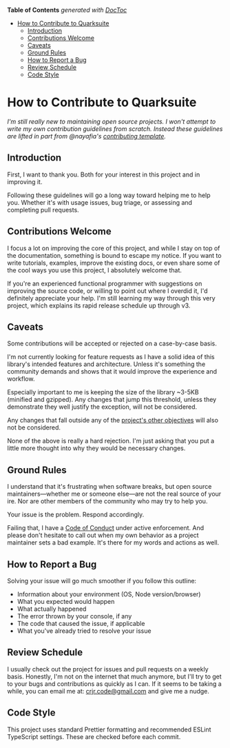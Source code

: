 <!-- START doctoc generated TOC please keep comment here to allow auto update -->
<!-- DON'T EDIT THIS SECTION, INSTEAD RE-RUN doctoc TO UPDATE -->
**Table of Contents**  *generated with [DocToc](https://github.com/thlorenz/doctoc)*

- [How to Contribute to Quarksuite](#how-to-contribute-to-quarksuite)
  - [Introduction](#introduction)
  - [Contributions Welcome](#contributions-welcome)
  - [Caveats](#caveats)
  - [Ground Rules](#ground-rules)
  - [How to Report a Bug](#how-to-report-a-bug)
  - [Review Schedule](#review-schedule)
  - [Code Style](#code-style)

<!-- END doctoc generated TOC please keep comment here to allow auto update -->

# How to Contribute to Quarksuite

*I'm still really new to maintaining open source projects. I won't attempt to write my own contribution guidelines from scratch. Instead these guidelines are lifted in part from @nayafia's [contributing template](https://github.com/nayafia/contributing-template).*

## Introduction

First, I want to thank you. Both for your interest in this project and in improving it.

Following these guidelines will go a long way toward helping me to help you. Whether it's with usage issues, bug triage, or assessing and completing pull requests.

## Contributions Welcome

I focus a lot on improving the core of this project, and while I stay on top of the documentation, something is bound to escape my notice. If you want to write tutorials, examples, improve the existing docs, or even share some of the cool ways you use this project, I absolutely welcome that.

If you're an experienced functional programmer with suggestions on improving the source code, or willing to point out where I overdid it, I'd definitely appreciate your help. I'm still learning my way through this very project, which explains its rapid release schedule up through v3.

## Caveats

Some contributions will be accepted or rejected on a case-by-case basis.

I'm not currently looking for feature requests as I have a solid idea of this library's intended features and architecture. Unless it's something the community demands and shows that it would improve the experience and workflow.

Especially important to me is keeping the size of the library ~3-5KB (minified and gzipped). Any changes that jump this threshold, unless they demonstrate they well justify the exception, will not be considered.

Any changes that fall outside any of the [project's other objectives][project obj] will also not be considered.

None of the above is really a hard rejection. I'm just asking that you put a little more thought into why they would be necessary changes.

## Ground Rules

I understand that it's frustrating when software breaks, but open source maintainers&mdash;whether me or someone else&mdash;are not the real source of your ire. Nor are other members of the community who may try to help you.

Your issue is the problem. Respond accordingly.

Failing that, I have a [Code of Conduct][COC] under active enforcement. And please don't hesitate to call out when my own behavior as a project maintainer sets a bad example. It's there for my words and actions as well.

## How to Report a Bug

Solving your issue will go much smoother if you follow this outline:

+ Information about your environment (OS, Node version/browser)
+ What you expected would happen
+ What actually happened
+ The error thrown by your console, if any
+ The code that caused the issue, if applicable
+ What you've already tried to resolve your issue

## Review Schedule

I usually check out the project for issues and pull requests on a weekly basis. Honestly, I'm not on the internet that much anymore, but I'll try to get to your bugs and contributions as quickly as I can. If it seems to be taking a while, you can email me at: crjr.code@gmail.com and give me a nudge.

## Code Style

This project uses standard Prettier formatting and recommended ESLint TypeScript settings. These are checked before each commit.

[project obj]: https://github.com/quarksuite/core/blob/master/README.md#project-objectives
[COC]: https://github.com/quarksuite/core/blob/master/CODE_OF_CONDUCT.md
